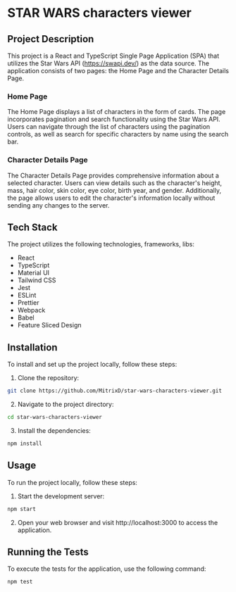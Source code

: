 # STAR WARS characters viewer

## Project Description

This project is a React and TypeScript Single Page Application (SPA) that utilizes the Star Wars API (https://swapi.dev/) as the data source. The application consists of two pages: the Home Page and the Character Details Page.

### Home Page
The Home Page displays a list of characters in the form of cards. The page incorporates pagination and search functionality using the Star Wars API. Users can navigate through the list of characters using the pagination controls, as well as search for specific characters by name using the search bar.

### Character Details Page
The Character Details Page provides comprehensive information about a selected character. Users can view details such as the character's height, mass, hair color, skin color, eye color, birth year, and gender. Additionally, the page allows users to edit the character's information locally without sending any changes to the server.

## Tech Stack

The project utilizes the following technologies, frameworks, libs:

- React
- TypeScript
- Material UI
- Tailwind CSS
- Jest
- ESLint
- Prettier
- Webpack
- Babel
- Feature Sliced Design

## Installation

To install and set up the project locally, follow these steps:

1. Clone the repository: 

```bash
git clone https://github.com/MitrixD/star-wars-characters-viewer.git
```

2. Navigate to the project directory: 

```bash
cd star-wars-characters-viewer
```

3. Install the dependencies: 

```bash
npm install
```
## Usage
To run the project locally, follow these steps:

1. Start the development server:

```bash
npm start
```
2. Open your web browser and visit http://localhost:3000 to access the application.

## Running the Tests
To execute the tests for the application, use the following command:

```bash
npm test
```
